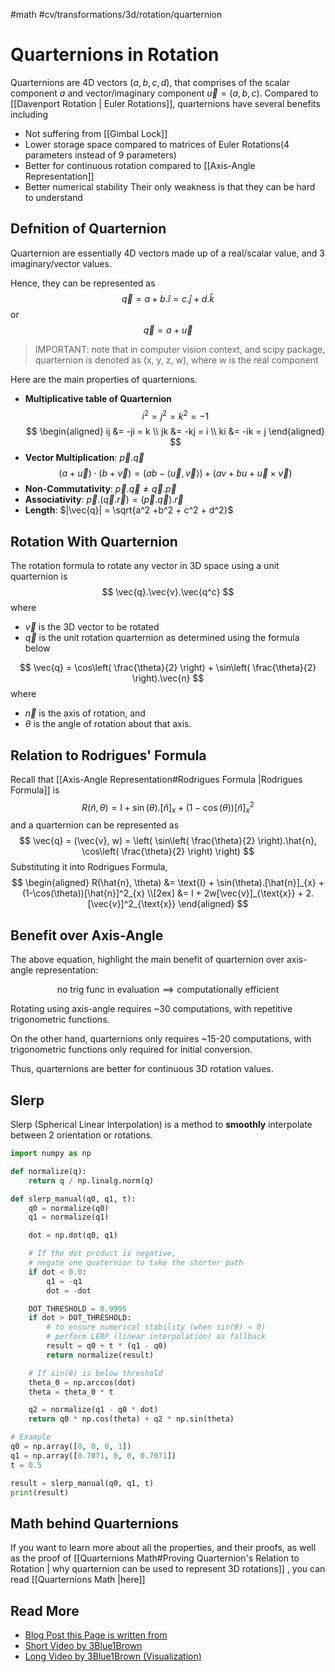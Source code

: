 #math #cv/transformations/3d/rotation/quarternion
# Quarternions in Rotation

Quarternions are 4D vectors $(a, b, c, d)$, that comprises of the scalar component $a$ and vector/imaginary component $\vec{u} = (a, b, c)$.
Compared to [[Davenport Rotation | Euler Rotations]], quarternions have several benefits including
- Not suffering from [[Gimbal Lock]]
- Lower storage space compared to matrices of Euler Rotations(4 parameters instead of 9 parameters)
- Better for continuous rotation compared to [[Axis-Angle Representation]]
- Better numerical stability
Their only weakness is that they can be hard to understand

## Defnition of Quarternion
Quarternion are essentially 4D vectors made up of a real/scalar value, and 3 imaginary/vector values.

Hence, they can be represented as
$$
\vec{q} = a + b.\hat{i} = c.\hat{j} + d.\hat{k}
$$
or
$$
\vec{q} = a + \vec{u}
$$
> IMPORTANT: note that in computer vision context, and scipy package, quarternion is denoted as (x, y, z, w), where w is the real component

Here are the main properties of quarternions.

- **Multiplicative table of Quarternion**
$$
	i^2 = j^2 = k^2 = -1
$$
$$
\begin{aligned}
ij &= -ji = k \\
jk &= -kj = i \\
ki &= -ik = j
\end{aligned}
$$
- **Vector Multiplication**: $\vec{p}.\vec{q}$
$$
(a+\vec{u})⋅(b+\vec{v})
=(ab−⟨\vec{u},\vec{v}⟩) + (av+bu+\vec{u}×\vec{v})
$$
- **Non-Commutativity**: $\vec{p}.\vec{q} \neq \vec{q}.\vec{p}$ 
- **Associativity**: $\vec{p}.(\vec{q}.\vec{r}) = (\vec{p}.\vec{q}).\vec{r}$
- **Length**: $|\vec{q}| = \sqrt{a^2 +b^2 + c^2 + d^2}$

## Rotation With Quarternion
The rotation formula to rotate any vector in 3D space using a unit quarternion is
$$
\vec{q}.\vec{v}.\vec{q^c}
$$
where 
- $\vec{v}$ is the 3D vector to be rotated
- $\vec{q}$ is the unit rotation quarternion as determined using the formula below

$$
\vec{q} = \cos\left( \frac{\theta}{2} \right) + 
\sin\left( \frac{\theta}{2} \right).\vec{n}
$$
where 
- $\vec{n}$ is the axis of rotation, and 
- $\theta$ is the angle of rotation about that axis.

## Relation to Rodrigues' Formula
Recall that [[Axis-Angle Representation#Rodrigues Formula |Rodrigues Formula]] is 
$$
R(\hat{n}, \theta) = 
\text{I} + 
\sin(\theta).[\hat{n}]_{x} +
(1-\cos(\theta))[\hat{n}]^2_{x}
$$
and a quarternion can be represented as
$$
\vec{q} = (\vec{v}, w) 
= \left( \sin\left( \frac{\theta}{2} \right).\hat{n}, 
\cos\left( \frac{\theta}{2} \right) \right)
$$
Substituting it into Rodrigues Formula,
$$
\begin{aligned}
R(\hat{n}, \theta) 
&= \text{I} + 
\sin(\theta).[\hat{n}]_{x} +
(1-\cos(\theta))[\hat{n}]^2_{x} \\[2ex]
&= I + 2w[\vec{v}]_{\text{x}} + 2.[\vec{v}]^2_{\text{x}}
\end{aligned}
$$

## Benefit over Axis-Angle
The above equation, highlight the main benefit of quarternion over axis-angle representation:  

$$
\text{no trig func in evaluation} \implies
\text{computationally efficient}
$$

Rotating using axis-angle requires ~30 computations, with repetitive trigonometric functions.

On the other hand, quarternions only requires ~15-20 computations, with trigonometric functions only required for initial conversion.

Thus, quarternions are better for continuous 3D rotation values.

## Slerp
Slerp (Spherical Linear Interpolation) is a method to **smoothly** interpolate between 2 orientation or rotations.

```python
import numpy as np

def normalize(q):
    return q / np.linalg.norm(q)

def slerp_manual(q0, q1, t):
    q0 = normalize(q0)
    q1 = normalize(q1)

    dot = np.dot(q0, q1)

    # If the dot product is negative, 
    # negate one quaternion to take the shorter path
    if dot < 0.0:
        q1 = -q1
        dot = -dot

    DOT_THRESHOLD = 0.9995
    if dot > DOT_THRESHOLD:
		# to ensure numerical stability (when sin(θ) ≈ 0)
		# perform LERP (linear interpolation) as fallback
        result = q0 + t * (q1 - q0)
        return normalize(result)

	# If sin(θ) is below threshold
    theta_0 = np.arccos(dot)
    theta = theta_0 * t

    q2 = normalize(q1 - q0 * dot)
    return q0 * np.cos(theta) + q2 * np.sin(theta)

# Example
q0 = np.array([0, 0, 0, 1])
q1 = np.array([0.7071, 0, 0, 0.7071])
t = 0.5

result = slerp_manual(q0, q1, t)
print(result)
```

## Math behind Quarternions
If you want to learn more about all the properties, and their proofs, as well as the proof of [[Quarternions Math#Proving Quarternion's Relation to Rotation | why quarternion can be used to represent 3D rotations]] , you can read [[Quarternions Math |here]]

## Read More
- [Blog Post this Page is written from](https://lisyarus.github.io/blog/posts/introduction-to-quaternions.html)
- [Short Video by 3Blue1Brown](https://youtu.be/zjMuIxRvygQ?si=d1w75o6XHkczPmGj)
- [Long Video by 3Blue1Brown (Visualization)](https://youtu.be/d4EgbgTm0Bg?si=RJHW44zfiVgh5JQH)

